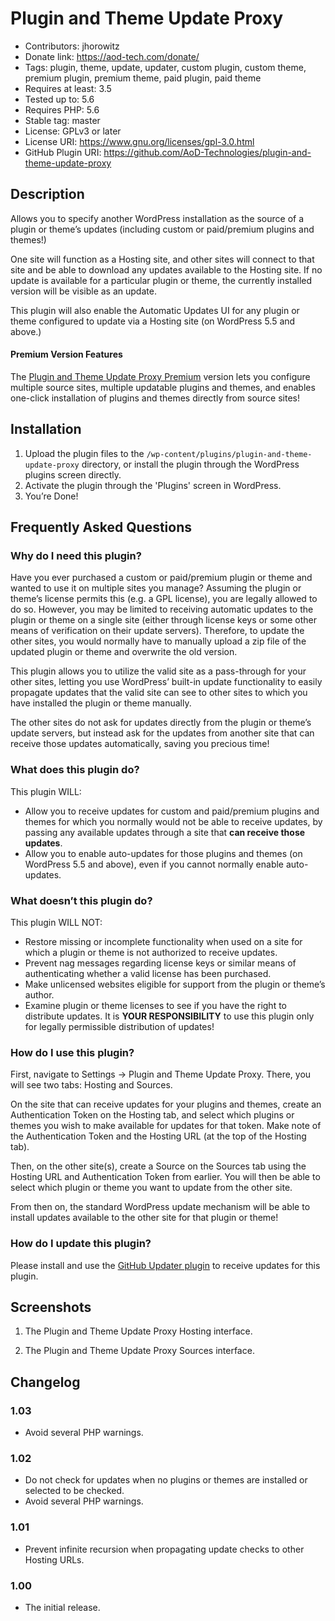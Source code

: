 # Plugin and Theme Update Proxy

* Contributors: jhorowitz
* Donate link: https://aod-tech.com/donate/
* Tags: plugin, theme, update, updater, custom plugin, custom theme, premium plugin, premium theme, paid plugin, paid theme
* Requires at least: 3.5
* Tested up to: 5.6
* Requires PHP: 5.6
* Stable tag: master
* License: GPLv3 or later
* License URI: https://www.gnu.org/licenses/gpl-3.0.html
* GitHub Plugin URI: https://github.com/AoD-Technologies/plugin-and-theme-update-proxy

## Description

Allows you to specify another WordPress installation as the source of a plugin or theme’s updates (including custom or paid/premium plugins and themes!)

One site will function as a Hosting site, and other sites will connect to that site and be able to download any updates available to the Hosting site. If no update is available for a particular plugin or theme, the currently installed version will be visible as an update.

This plugin will also enable the Automatic Updates UI for any plugin or theme configured to update via a Hosting site (on WordPress 5.5 and above.)

#### Premium Version Features

The [Plugin and Theme Update Proxy Premium](https://aod-tech.com/products/plugin-and-theme-update-proxy-premium/?utm_source=github.com&utm_medium=referral&utm_term=plugin-and-theme-update-proxy-premium&utm_content=details&utm_campaign=github-com-ad) version lets you configure multiple source sites, multiple updatable plugins and themes, and enables one-click installation of plugins and themes directly from source sites!

## Installation

1. Upload the plugin files to the `/wp-content/plugins/plugin-and-theme-update-proxy` directory, or install the plugin through the WordPress plugins screen directly.
1. Activate the plugin through the 'Plugins' screen in WordPress.
1. You’re Done!

## Frequently Asked Questions

### Why do I need this plugin?

Have you ever purchased a custom or paid/premium plugin or theme and wanted to use it on multiple sites you manage?
Assuming the plugin or theme’s license permits this (e.g. a GPL license), you are legally allowed to do so.
However, you may be limited to receiving automatic updates to the plugin or theme on a single site (either through license keys or some other means of verification on their update servers).
Therefore, to update the other sites, you would normally have to manually upload a zip file of the updated plugin or theme and overwrite the old version.

This plugin allows you to utilize the valid site as a pass-through for your other sites, letting you use WordPress’ built-in update functionality to easily propagate updates that the valid site can see to other sites to which you have installed the plugin or theme manually.

The other sites do not ask for updates directly from the plugin or theme’s update servers, but instead ask for the updates from another site that can receive those updates automatically, saving you precious time!

### What does this plugin do?

This plugin WILL:

* Allow you to receive updates for custom and paid/premium plugins and themes for which you normally would not be able to receive updates, by passing any available updates through a site that **can receive those updates**.
* Allow you to enable auto-updates for those plugins and themes (on WordPress 5.5 and above), even if you cannot normally enable auto-updates.

### What doesn’t this plugin do?

This plugin WILL NOT:

* Restore missing or incomplete functionality when used on a site for which a plugin or theme is not authorized to receive updates.
* Prevent nag messages regarding license keys or similar means of authenticating whether a valid license has been purchased.
* Make unlicensed websites eligible for support from the plugin or theme’s author.
* Examine plugin or theme licenses to see if you have the right to distribute updates. It is **YOUR RESPONSIBILITY** to use this plugin only for legally permissible distribution of updates!

### How do I use this plugin?

First, navigate to Settings -> Plugin and Theme Update Proxy. There, you will see two tabs: Hosting and Sources.

On the site that can receive updates for your plugins and themes, create an Authentication Token on the Hosting tab, and select which plugins or themes you wish to make available for updates for that token.
Make note of the Authentication Token and the Hosting URL (at the top of the Hosting tab).

Then, on the other site(s), create a Source on the Sources tab using the Hosting URL and Authentication Token from earlier.
You will then be able to select which plugin or theme you want to update from the other site.

From then on, the standard WordPress update mechanism will be able to install updates available to the other site for that plugin or theme!

### How do I update this plugin?

Please install and use the [GitHub Updater plugin](https://github.com/afragen/github-updater) to receive updates for this plugin.

## Screenshots

1. The Plugin and Theme Update Proxy Hosting interface.

2. The Plugin and Theme Update Proxy Sources interface.

## Changelog

### 1.03
* Avoid several PHP warnings.

### 1.02
* Do not check for updates when no plugins or themes are installed or selected to be checked.
* Avoid several PHP warnings.

### 1.01
* Prevent infinite recursion when propagating update checks to other Hosting URLs.

### 1.00
* The initial release.
